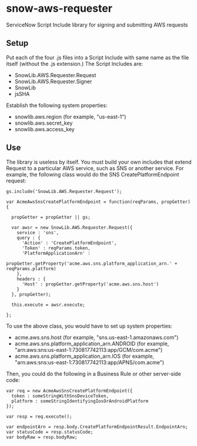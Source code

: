 # snow-aws-requester
ServiceNow Script Include library for signing and submitting AWS requests

Setup
-----

Put each of the four .js files into a Script Include with same name as the file itself (without the .js extension.) The Script Includes are:
* SnowLib.AWS.Requester.Request
* SnowLib.AWS.Requester.Signer
* SnowLib
* jsSHA

Establish the following system properties:
* snowlib.aws.region (for example, "us-east-1")
* snowlib.aws.secret_key
* snowlib.aws.access_key

Use
---

The library is useless by itself. You must build your own includes that extend Request to a particular AWS service, such as SNS or another service. For example, the following class would do the SNS CreatePlatformEndpoint request:

~~~~
gs.include('SnowLib.AWS.Requester.Request');

var AcmeAwsSnsCreatePlatformEndpoint = function(reqParams, propGetter) {

  propGetter = propGetter || gs;

  var awsr = new SnowLib.AWS.Requester.Request({
    service : 'sns',
    query : {
      'Action' : 'CreatePlatformEndpoint',
      'Token' : reqParams.token,
      'PlatformApplicationArn' :
        propGetter.getProperty('acme.aws.sns.platform_application_arn.' + reqParams.platform)
    },
    headers : {
      'Host' : propGetter.getProperty('acme.aws.sns.host')
    }
  }, propGetter);

  this.execute = awsr.execute;

};
~~~~

To use the above class, you would have to set up system properties:
* acme.aws.sns.host (for example, "sns.us-east-1.amazonaws.com")
* acme.aws.sns.platform_application_arn.ANDROID (for example, "arn:aws:sns:us-east-1:730817742113:app/GCM/com.acme")
* acme.aws.sns.platform_application_arn.IOS (for example, "arn:aws:sns:us-east-1:730817742113:app/APNS/com.acme")


Then, you could do the following in a Business Rule or other server-side code:

~~~~
var req = new AcmeAwsSnsCreatePlatformEndpoint({
  token : someStringWithSnsDeviceToken,
  platform : someStringIdentifyingIosOrAndroidPlatform
});

var resp = req.execute();

var endpointArn = resp.body.CreatePlatformEndpointResult.EndpointArn;
var statusCode = resp.statusCode;
var bodyRaw = resp.bodyRaw;

~~~~
